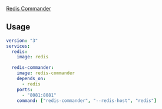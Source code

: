 [Redis Commander](https://github.com/joeferner/redis-commander)

## Usage

```yaml
version: "3"
services:
  redis:
    image: redis

  redis-commander:
    image: redis-commander
    depends_on:
      - redis
    ports:
      - "8081:8081"
    command: ["redis-commander", "--redis-host", "redis"]
```
